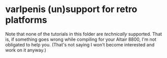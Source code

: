 varlpenis (un)support for retro platforms
=========================================

Note that none of the tutorials in this folder are *technically* supported.
That is, if something goes wrong while compiling for your Altair 8800,
I'm not obligated to help you.
(That's not saying I won't become interested and work on it anyway.)
